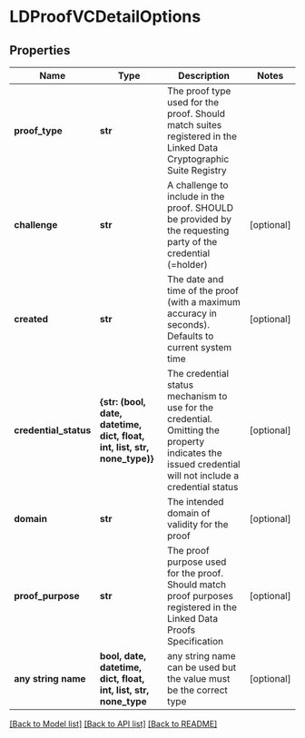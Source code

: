 # LDProofVCDetailOptions


## Properties
Name | Type | Description | Notes
------------ | ------------- | ------------- | -------------
**proof_type** | **str** | The proof type used for the proof. Should match suites registered in the Linked Data Cryptographic Suite Registry | 
**challenge** | **str** | A challenge to include in the proof. SHOULD be provided by the requesting party of the credential (&#x3D;holder) | [optional] 
**created** | **str** | The date and time of the proof (with a maximum accuracy in seconds). Defaults to current system time | [optional] 
**credential_status** | **{str: (bool, date, datetime, dict, float, int, list, str, none_type)}** | The credential status mechanism to use for the credential. Omitting the property indicates the issued credential will not include a credential status | [optional] 
**domain** | **str** | The intended domain of validity for the proof | [optional] 
**proof_purpose** | **str** | The proof purpose used for the proof. Should match proof purposes registered in the Linked Data Proofs Specification | [optional] 
**any string name** | **bool, date, datetime, dict, float, int, list, str, none_type** | any string name can be used but the value must be the correct type | [optional]

[[Back to Model list]](../README.md#documentation-for-models) [[Back to API list]](../README.md#documentation-for-api-endpoints) [[Back to README]](../README.md)


